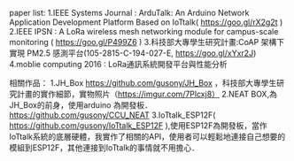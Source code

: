 paper list:
1.IEEE Systems Journal : ArduTalk: An Arduino Network Application Development Platform Based on IoTtalk( https://goo.gl/rX2g2t ) 
2.IEEE IPSN : A LoRa wireless mesh networking module for campus-scale monitoring ( https://goo.gl/P499Z6 )
3.科技部大專學生研究計畫:CoAP 架構下實現 PM2.5 感測平台(105-2815-C-194-027-E, https://goo.gl/xYxr2J)
4.moblie computing 2016 : LoRa通訊系統開發平台與性能分析

相關作品：
1.JH_Box https://github.com/gusony/JH_Box ，科技部大專學生研究計畫的實作細節，實物照片（https://imgur.com/7Plcxj8）
2.NEAT BOX,為JH_Box的前身，使用arduino 為開發板．https://github.com/gusony/CCU_NEAT
3.IoTtalk_ESP12F( https://github.com/gusony/IoTtalk_ESP12F ),使用ESP12F為開發板，當作IoTtalk系統的底層硬體，我實作了相關的API，使用者可以輕鬆地連接自己想要的模組到ESP12F，其他連接到IoTtalk的事情就不用擔心．
